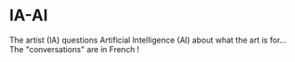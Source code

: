 # IA-AI
The artist (IA) questions Artificial Intelligence (AI) about what the art is for...  The "conversations" are in French !

